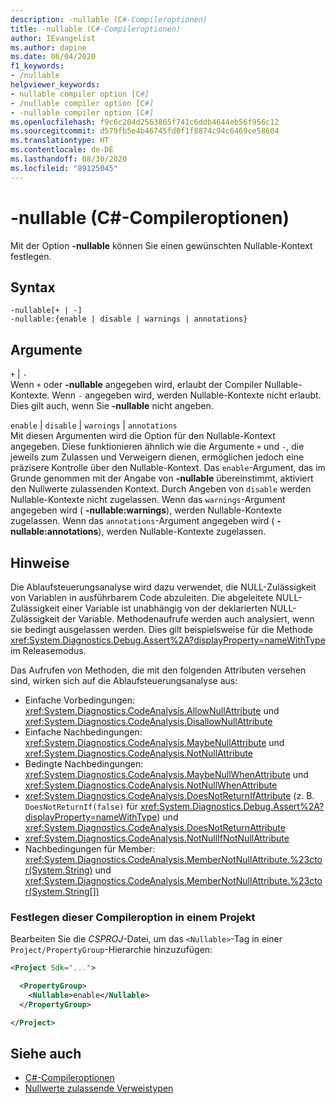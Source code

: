 ```yaml
---
description: -nullable (C#-Compileroptionen)
title: -nullable (C#-Compileroptionen)
author: IEvangelist
ms.author: dapine
ms.date: 06/04/2020
f1_keywords:
- /nullable
helpviewer_keywords:
- nullable compiler option [C#]
- /nullable compiler option [C#]
- -nullable compiler option [C#]
ms.openlocfilehash: f9c6c204d2563865f741c6ddb4644eb56f956c12
ms.sourcegitcommit: d579fb5e4b46745fd0f1f8874c94c6469ce58604
ms.translationtype: HT
ms.contentlocale: de-DE
ms.lasthandoff: 08/30/2020
ms.locfileid: "89125045"
---
```

# <a name="-nullable-c-compiler-options"></a>-nullable (C#-Compileroptionen)

Mit der Option **-nullable** können Sie einen gewünschten Nullable-Kontext festlegen.

## <a name="syntax"></a>Syntax

```console
-nullable[+ | -]
-nullable:{enable | disable | warnings | annotations}
```

## <a name="arguments"></a>Argumente

`+` &#124; `-`  
Wenn `+` oder **-nullable** angegeben wird, erlaubt der Compiler Nullable-Kontexte. Wenn `-` angegeben wird, werden Nullable-Kontexte nicht erlaubt. Dies gilt auch, wenn Sie **-nullable** nicht angeben.

`enable` &#124; `disable` &#124; `warnings` &#124; `annotations`  
Mit diesen Argumenten wird die Option für den Nullable-Kontext angegeben. Diese funktionieren ähnlich wie die Argumente `+` und `-`, die jeweils zum Zulassen und Verweigern dienen, ermöglichen jedoch eine präzisere Kontrolle über den Nullable-Kontext. Das `enable`-Argument, das im Grunde genommen mit der Angabe von **-nullable** übereinstimmt, aktiviert den Nullwerte zulassenden Kontext. Durch Angeben von `disable` werden Nullable-Kontexte nicht zugelassen. Wenn das `warnings`-Argument angegeben wird ( **-nullable:warnings**), werden Nullable-Kontexte zugelassen. Wenn das `annotations`-Argument angegeben wird ( **-nullable:annotations**), werden Nullable-Kontexte zugelassen.

## <a name="remarks"></a>Hinweise

Die Ablaufsteuerungsanalyse wird dazu verwendet, die NULL-Zulässigkeit von Variablen in ausführbarem Code abzuleiten. Die abgeleitete NULL-Zulässigkeit einer Variable ist unabhängig von der deklarierten NULL-Zulässigkeit der Variable. Methodenaufrufe werden auch analysiert, wenn sie bedingt ausgelassen werden. Dies gilt beispielsweise für die Methode <xref:System.Diagnostics.Debug.Assert%2A?displayProperty=nameWithType> im Releasemodus.

Das Aufrufen von Methoden, die mit den folgenden Attributen versehen sind, wirken sich auf die Ablaufsteuerungsanalyse aus:

- Einfache Vorbedingungen: <xref:System.Diagnostics.CodeAnalysis.AllowNullAttribute> und <xref:System.Diagnostics.CodeAnalysis.DisallowNullAttribute>
- Einfache Nachbedingungen: <xref:System.Diagnostics.CodeAnalysis.MaybeNullAttribute> und <xref:System.Diagnostics.CodeAnalysis.NotNullAttribute>
- Bedingte Nachbedingungen: <xref:System.Diagnostics.CodeAnalysis.MaybeNullWhenAttribute> und <xref:System.Diagnostics.CodeAnalysis.NotNullWhenAttribute>
- <xref:System.Diagnostics.CodeAnalysis.DoesNotReturnIfAttribute> (z. B. `DoesNotReturnIf(false)` für <xref:System.Diagnostics.Debug.Assert%2A?displayProperty=nameWithType>) und <xref:System.Diagnostics.CodeAnalysis.DoesNotReturnAttribute>
- <xref:System.Diagnostics.CodeAnalysis.NotNullIfNotNullAttribute>
- Nachbedingungen für Member: <xref:System.Diagnostics.CodeAnalysis.MemberNotNullAttribute.%23ctor(System.String)> und <xref:System.Diagnostics.CodeAnalysis.MemberNotNullAttribute.%23ctor(System.String[])>

### <a name="to-set-this-compiler-option-in-a-project"></a>Festlegen dieser Compileroption in einem Projekt

Bearbeiten Sie die *CSPROJ*-Datei, um das `<Nullable>`-Tag in einer `Project/PropertyGroup`-Hierarchie hinzuzufügen:

```xml
<Project Sdk="...">

  <PropertyGroup>
    <Nullable>enable</Nullable>
  </PropertyGroup>

</Project>
```

## <a name="see-also"></a>Siehe auch

- [C#-Compileroptionen](./index.md)
- [Nullwerte zulassende Verweistypen](../../nullable-references.md)

